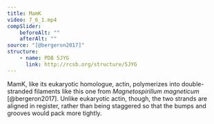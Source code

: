 ```yaml
---
title: MamK
video: 7_6_1.mp4
compSlider:
    beforeAlt: ""
    afterAlt: ""
source: "[@bergeron2017]"
structure:
    - name: PDB 5JYG
      link: http://rcsb.org/structure/5JYG
---
```

MamK, like its eukaryotic homologue, actin, polymerizes into double-stranded filaments like this one from *Magnetospirillum magneticum* [@bergeron2017]. Unlike eukaryotic actin, though, the two strands are aligned in register, rather than being staggered so that the bumps and grooves would pack more tightly.

